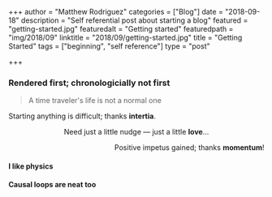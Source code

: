 +++
author = "Matthew Rodriguez"
categories = ["Blog"]
date = "2018-09-18"
description = "Self referential post about starting a blog"
featured = "getting-started.jpg"
featuredalt = "Getting started"
featuredpath = "img/2018/09"
linktitle = "2018/09/getting-started.jpg"
title = "Getting Started"
tags = ["beginning", "self reference"]
type = "post"

+++

### Rendered first; chronologicially not first
> A time traveler's life is not a normal one


<p style="text-align: left">Starting anything is difficult; thanks <b>intertia</b>.</p>
<p style="text-align: center">Need just a little nudge &mdash; just a little <b>love</b>...</p>
<p style="text-align: right">Positive impetus gained; thanks <b>momentum</b>!</p>

#### I like physics
#### Causal loops are neat too

<br>